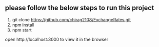 ## please follow the below steps to run this project
1. git clone https://github.com/chirag2108/ExchangeRates.git
2. npm install
3. npm start

open http://localhost:3000 to view it in the browser
